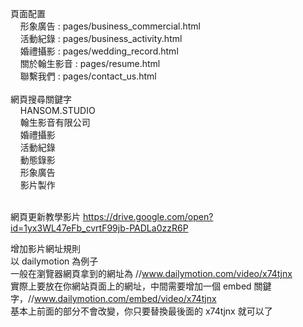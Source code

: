 頁面配置<br>
&nbsp;&nbsp;&nbsp;&nbsp;形象廣告 : pages/business_commercial.html<br>
&nbsp;&nbsp;&nbsp;&nbsp;活動紀錄 : pages/business_activity.html<br>
&nbsp;&nbsp;&nbsp;&nbsp;婚禮攝影 : pages/wedding_record.html<br>
&nbsp;&nbsp;&nbsp;&nbsp;關於翰生影音 : pages/resume.html<br>
&nbsp;&nbsp;&nbsp;&nbsp;聯繫我們 : pages/contact_us.html<br>
<br>
網頁搜尋關鍵字<br>
&nbsp;&nbsp;&nbsp;&nbsp;HANSOM.STUDIO<br>
&nbsp;&nbsp;&nbsp;&nbsp;翰生影音有限公司<br>
&nbsp;&nbsp;&nbsp;&nbsp;婚禮攝影<br>
&nbsp;&nbsp;&nbsp;&nbsp;活動紀錄<br>
&nbsp;&nbsp;&nbsp;&nbsp;動態錄影<br>
&nbsp;&nbsp;&nbsp;&nbsp;形象廣告<br>
&nbsp;&nbsp;&nbsp;&nbsp;影片製作<br>
<br>

網頁更新教學影片 https://drive.google.com/open?id=1yx3WL47eFb_cvrtF99jb-PADLa0zzR6P<br>

增加影片網址規則<br>
以 dailymotion 為例子 <br>
一般在瀏覽器網頁拿到的網址為 //www.dailymotion.com/video/x74tjnx <br>
實際上要放在你網站頁面上的網址，中間需要增加一個 embed 關鍵字，//www.dailymotion.com/embed/video/x74tjnx <br>
基本上前面的部分不會改變，你只要替換最後面的 x74tjnx 就可以了 <br>
<br>

